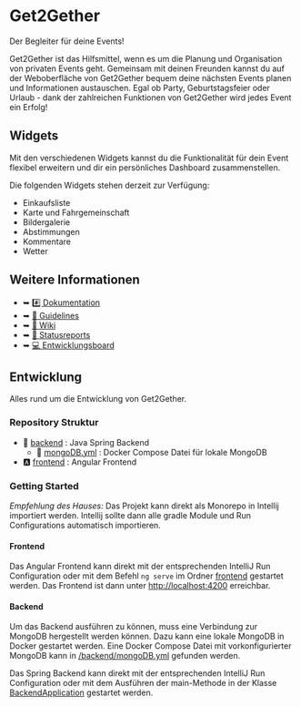 # Get2Gether
Der Begleiter für deine Events!

Get2Gether ist das Hilfsmittel, wenn es um die Planung und Organisation von privaten Events geht.
Gemeinsam mit deinen Freunden kannst du auf der Weboberfläche von Get2Gether bequem deine nächsten Events planen und
Informationen austauschen.
Egal ob Party, Geburtstagsfeier oder Urlaub - dank der zahlreichen Funktionen von Get2Gether wird jedes Event ein Erfolg!

## Widgets
Mit den verschiedenen Widgets kannst du die Funktionalität für dein Event flexibel erweitern und
dir ein persönliches Dashboard zusammenstellen.

Die folgenden Widgets stehen derzeit zur Verfügung:
- Einkaufsliste
- Karte und Fahrgemeinschaft
- Bildergalerie
- Abstimmungen
- Kommentare
- Wetter

## Weitere Informationen
- ➥ [#️⃣ Dokumentation](https://github.com/SE-TINF22B2/G4-Get2Gether/discussions/categories/documentation)
- ➥ [📑 Guidelines](https://github.com/SE-TINF22B2/G4-Get2Gether/discussions/categories/guideline)
- ➥ [📔 Wiki](https://github.com/SE-TINF22B2/G4-Get2Gether/discussions/categories/wiki)
- ➥ [💬 Statusreports](https://github.com/SE-TINF22B2/G4-Get2Gether/discussions/categories/statusreports)
- ➥ [💻 Entwicklungsboard](https://github.com/orgs/SE-TINF22B2/projects/9)

## Entwicklung
Alles rund um die Entwicklung von Get2Gether.

### Repository Struktur
- 🍃 [backend](./backend) : Java Spring Backend
  - 🐋 [mongoDB.yml](./backend/mongoDB.yml) : Docker Compose Datei für lokale MongoDB
- 🅰️ [frontend](./frontend) : Angular Frontend

### Getting Started
_Empfehlung des Hauses:_ Das Projekt kann direkt als Monorepo in Intellij importiert werden.
Intellij sollte dann alle gradle Module und Run Configurations automatisch importieren.

#### Frontend
Das Angular Frontend kann direkt mit der entsprechenden IntelliJ Run Configuration oder mit dem Befehl `ng serve`
im Ordner [frontend](./frontend) gestartet werden.
Das Frontend ist dann unter [http://localhost:4200](http://localhost:4200) erreichbar.

#### Backend
Um das Backend ausführen zu können, muss eine Verbindung zur MongoDB hergestellt werden können.
Dazu kann eine lokale MongoDB in Docker gestartet werden.
Eine Docker Compose Datei mit vorkonfigurierter MongoDB kann in [/backend/mongoDB.yml](./backend/mongoDB.yml) gefunden werden.

Das Spring Backend kann direkt mit der entsprechenden IntelliJ Run Configuration oder mit dem Ausführen der main-Methode
in der Klasse [BackendApplication](./backend/src/main/java/com/dhbw/get2gether/backend/BackendApplication.java)
gestartet werden.

